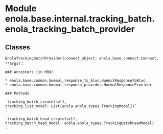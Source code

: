 Module enola.base.internal.tracking_batch.enola_tracking_batch_provider
=======================================================================

Classes
-------

`EnolaTrackingBatchProvider(connect_object: enola.base.connect.Connect, **args)`
:   

    ### Ancestors (in MRO)

    * enola.base.common.huemul_response_to_bloc.HuemulResponseToBloc
    * enola.base.common.huemul_response_provider.HuemulResponseProvider

    ### Methods

    `tracking_batch_create(self, tracking_list_model: List[enola.enola_types.TrackingModel])`
    :

    `tracking_batch_head_create(self, tracking_batch_head_model: enola.enola_types.TrackingBatchHeadModel)`
    :